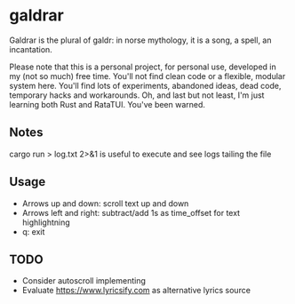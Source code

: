 # galdrar

Galdrar is the plural of galdr: in norse mythology, it is a song, a spell, an incantation.

Please note that this is a personal project, for personal use, developed in my (not so much) free time. You'll not find clean code or a flexible, modular system here. You'll find lots of experiments, abandoned ideas, dead code, temporary hacks and workarounds. Oh, and last but not least, I'm just learning both Rust and RataTUI. You've been warned.

## Notes

cargo run > log.txt 2>&1 is useful to execute and see logs tailing the file

## Usage

- Arrows up and down: scroll text up and down
- Arrows left and right: subtract/add 1s as time_offset for text highlightning
- q: exit

## TODO
- Consider autoscroll implementing
- Evaluate https://www.lyricsify.com as alternative lyrics source
